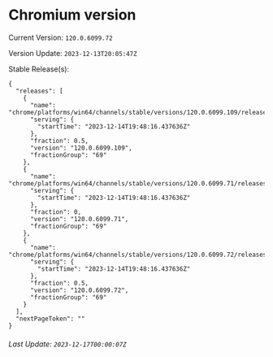 # Chromium version

Current Version: `120.0.6099.72`

Version Update: `2023-12-13T20:05:47Z`

Stable Release(s):
```
{
  "releases": [
    {
      "name": "chrome/platforms/win64/channels/stable/versions/120.0.6099.109/releases/1702583296",
      "serving": {
        "startTime": "2023-12-14T19:48:16.437636Z"
      },
      "fraction": 0.5,
      "version": "120.0.6099.109",
      "fractionGroup": "69"
    },
    {
      "name": "chrome/platforms/win64/channels/stable/versions/120.0.6099.71/releases/1702583296",
      "serving": {
        "startTime": "2023-12-14T19:48:16.437636Z"
      },
      "fraction": 0,
      "version": "120.0.6099.71",
      "fractionGroup": "69"
    },
    {
      "name": "chrome/platforms/win64/channels/stable/versions/120.0.6099.72/releases/1702583296",
      "serving": {
        "startTime": "2023-12-14T19:48:16.437636Z"
      },
      "fraction": 0.5,
      "version": "120.0.6099.72",
      "fractionGroup": "69"
    }
  ],
  "nextPageToken": ""
}
```

###### Last Update: `2023-12-17T00:00:07Z`
        